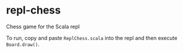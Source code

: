 # repl-chess
Chess game for the Scala repl

To run, copy and paste `ReplChess.scala` into the repl and then execute `Board.draw()`.
